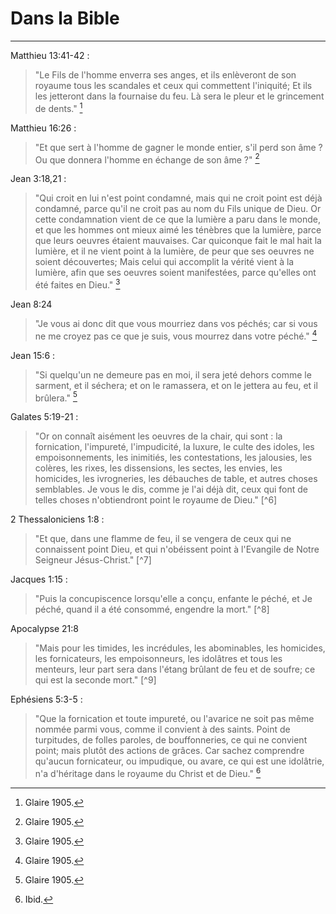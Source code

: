 # Dans la Bible

***

Matthieu 13:41-42 :

> "Le Fils de l'homme enverra ses anges, et ils enlèveront de son royaume tous les scandales et ceux qui commettent l'iniquité; Et ils les jetteront dans la fournaise du feu. Là sera le pleur et le grincement de dents." [^1]

[^1]: Glaire 1905.

Matthieu 16:26 :

> "Et que sert à l'homme de gagner le monde entier, s'il perd son âme ? Ou que donnera l'homme en échange de son âme ?" [^2]

[^2]: Glaire 1905.

Jean 3:18,21 :

> "Qui croit en lui n'est point condamné, mais qui ne croit point est déjà condamné, parce qu'il ne croit pas au nom du Fils unique de Dieu. Or cette condamnation vient de ce que la lumière a paru dans le monde, et que les hommes ont mieux aimé les ténèbres que la lumière, parce que leurs oeuvres étaient mauvaises. Car quiconque fait le mal hait la lumière, et il ne vient point à la lumière, de peur que ses oeuvres ne soient découvertes; Mais celui qui accomplit la vérité vient à la lumière, afin que ses oeuvres soient manifestées, parce qu'elles ont été faites en Dieu." [^3]

[^3]: Glaire 1905.

Jean 8:24 

> "Je vous ai donc dit que vous mourriez dans vos péchés; car si vous ne me croyez pas ce que je suis, vous mourrez dans votre péché." [^4]

[^4]: Glaire 1905.

Jean 15:6 :

> "Si quelqu'un ne demeure pas en moi, il sera jeté dehors comme le sarment, et il séchera; et on le ramassera, et on le jettera au feu, et il brûlera." [^5]

[^5]: Glaire 1905.

Galates 5:19-21 :

> "Or on connaît aisément les oeuvres de la chair, qui sont : la fornication, l'impureté, l'impudicité, la luxure, le culte des idoles, les empoisonnements, les inimitiés, les contestations, les jalousies, les colères, les rixes, les dissensions, les sectes, les envies, les homicides, les ivrogneries, les débauches de table, et autres choses semblables. Je vous le dis, comme je l'ai déjà dit, ceux qui font de telles choses n'obtiendront point le royaume de Dieu." [^6]

[^3]: Glaire 1905.

2 Thessaloniciens 1:8 :

> "Et que, dans une flamme de feu, il se vengera de ceux qui ne connaissent point Dieu, et qui n'obéissent point à l'Evangile de Notre Seigneur Jésus-Christ." [^7]

[^3]: Glaire 1905.

Jacques 1:15 :

> "Puis la concupiscence lorsqu'elle a conçu, enfante le péché, et Je péché, quand il a été consommé, engendre la mort." [^8]

[^3]: Glaire 1905.

Apocalypse 21:8

> "Mais pour les timides, les incrédules, les abominables, les homicides, les fornicateurs, les empoisonneurs, les idolâtres et tous les menteurs, leur part sera dans l'étang brûlant de feu et de soufre; ce qui est la seconde mort." [^9]

[^3]: Glaire 1905.

Ephésiens 5:3-5 :

> "Que la fornication et toute impureté, ou l'avarice ne soit pas même nommée parmi vous, comme il convient à des saints. Point de turpitudes, de folles paroles, de bouffonneries, ce qui ne convient point; mais plutôt des actions de grâces. Car sachez comprendre qu'aucun fornicateur, ou impudique, ou avare, ce qui est une idolâtrie, n'a d'héritage dans le royaume du Christ et de Dieu." [^14]

[^14]: Ibid.




